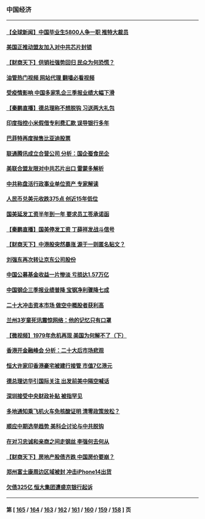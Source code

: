 ### 中国经济
---
#### [【全球新闻】中国毕业生5800人争一职 推特大裁员](../../pages/ncid283/n13859787.md?11052045) 
#### [美国正推动盟友加入对中共芯片封锁](../../pages/ncid283/n13859981.md?11052045) 
#### [【财商天下】供销社强势回归 民众为何恐慌？](../../pages/ncid283/n13859704.md?11052045) 
#### [油管热门视频 网站代理 翻墙必看视频](http://132.145.103.77:81/youtube.html?11052045)
#### [受疫情影响 中国多家乳企三季报业绩大幅下滑](../../pages/ncid283/n13859741.md?11052045) 
#### [【秦鹏直播】德总理称不想脱钩 习送两大礼包](../../pages/ncid283/n13859729.md?11052045) 
#### [印度指控小米假借专利费汇款 误导银行多年](../../pages/ncid283/n13859680.md?11052045) 
#### [巴菲特再度抛售比亚迪股票](../../pages/ncid283/n13859721.md?11052045) 
#### [联通腾讯成立合营公司 分析：国企蚕食民企](../../pages/ncid283/n13858102.md?11052045) 
#### [美联合盟友限对中共芯片出口 雷蒙多解析](../../pages/ncid283/n13859663.md?11052045) 
#### [中共称盘活行政事业单位资产 专家解读](../../pages/ncid283/n13859424.md?11052045) 
#### [人民币兑美元收跌375点 创近15年低位](../../pages/ncid283/n13859198.md?11052045) 
#### [国美延发工资半年到一年 要求员工签承诺函](../../pages/ncid283/n13859134.md?11052045) 
#### [【秦鹏直播】国美停发工资 丁薛祥发战斗信号](../../pages/ncid283/n13859067.md?11052045) 
#### [【财商天下】中港股突然暴涨 源于一则匿名贴文？](../../pages/ncid283/n13859035.md?11052045) 
#### [刘强东再次转让京东公司股份](../../pages/ncid283/n13859063.md?11052045) 
#### [中国公募基金收益一片惨淡 亏损达1.57万亿](../../pages/ncid283/n13859045.md?11052045) 
#### [中国钢企三季报业绩普降 宝钢净利骤降七成](../../pages/ncid283/n13859016.md?11052045) 
#### [二十大冲击资本市场 做空中概股者获利高](../../pages/ncid283/n13858605.md?11052045) 
#### [兰州3岁童死讯震惊网络：他的记忆只有口罩](../../pages/ncid283/n13858905.md?11052045) 
#### [【微视频】1979年危机再现 美国为何解不了（下）](../../pages/ncid283/n13858870.md?11052045) 
#### [香港开金融峰会 分析：二十大后市场悲观](../../pages/ncid283/n13858820.md?11052045) 
#### [恒大许家印香港豪宅被建行接管 市值7亿港元](../../pages/ncid283/n13858786.md?11052045) 
#### [德总理访华引国际关注 出发前美中隔空喊话](../../pages/ncid283/n13858611.md?11052045) 
#### [深圳接受中央财政补贴 被指罕见](../../pages/ncid283/n13858387.md?11052045) 
#### [多地通知乘飞机火车免核酸证明 清零政策放松？](../../pages/ncid283/n13857323.md?11052045) 
#### [顺应中期选举趋势 美科企讨论与中共脱钩](../../pages/ncid283/n13858233.md?11052045) 
#### [在对习忠诚和亲商之间走钢丝 李强何去何从](../../pages/ncid283/n13858202.md?11052045) 
#### [【财商天下】房地产股债齐跌 中国房价要崩？](../../pages/ncid283/n13858185.md?11052045) 
#### [郑州富士康周边区域被封 冲击iPhone14出货](../../pages/ncid283/n13858168.md?11052045) 
#### [欠债325亿 恒大集团遭盛京银行起诉](../../pages/ncid283/n13858178.md?11052045) 

---
#### 第 [ [165](./165.md?11052045) / [164](./164.md?11052045) / [163](./163.md?11052045) / [162](./162.md?11052045) / [161](./161.md?11052045) / [160](./160.md?11052045) / [159](./159.md?11052045) / [158](./158.md?11052045) ] 页
